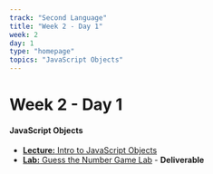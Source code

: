 ```yaml
---
track: "Second Language"
title: "Week 2 - Day 1"
week: 2
day: 1
type: "homepage"
topics: "JavaScript Objects" 
---
```



# Week 2 - Day 1

#### JavaScript Objects
- [**Lecture:** Intro to JavaScript Objects](/frontend-fundamentals/week-2/day-1/lecture-materials/intro-to-javascript-objects/)
- [**Lab:** Guess the Number Game Lab](/frontend-fundamentals/week-2/day-1/labs/guess-the-number-game-lab/) - **Deliverable**